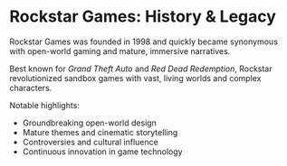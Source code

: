 # Rockstar Games: History & Legacy

Rockstar Games was founded in 1998 and quickly became synonymous with open-world gaming and mature, immersive narratives.

Best known for *Grand Theft Auto* and *Red Dead Redemption*, Rockstar revolutionized sandbox games with vast, living worlds and complex characters.

Notable highlights:

- Groundbreaking open-world design  
- Mature themes and cinematic storytelling  
- Controversies and cultural influence  
- Continuous innovation in game technology
